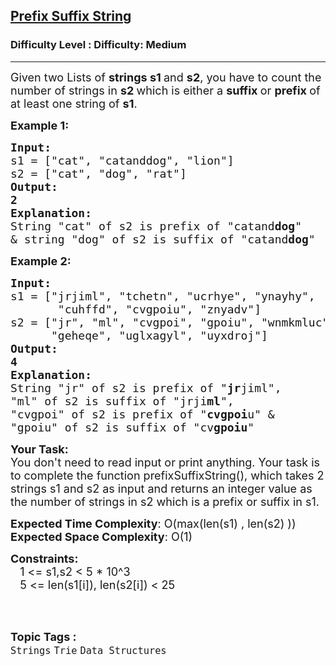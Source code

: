 <h2><a href="https://www.geeksforgeeks.org/problems/prefix-suffix-string--170647/1?page=7&difficulty=Medium&status=unsolved&sortBy=submissions">Prefix Suffix String</a></h2><h3>Difficulty Level : Difficulty: Medium</h3><hr><div class="problems_problem_content__Xm_eO"><p><span style="font-size:18px">Given two Lists of <strong>strings s1 </strong>and <strong>s2</strong>, you have to count the number&nbsp;of strings in <strong>s2 </strong>which is either a <strong>suffix </strong>or <strong>prefix </strong>of at least one string of <strong>s1</strong>.</span></p>

<p><strong><span style="font-size:18px">Example 1:</span></strong></p>

<pre><span style="font-size:18px"><strong>Input:</strong></span>
<span style="font-size:18px">s1 = ["cat", "catanddog", "lion"]
s2 = ["cat", "dog", "rat"]</span>
<span style="font-size:18px"><strong>Output: 
2</strong></span>
<span style="font-size:18px"><strong>Explanation:</strong> 
String "cat" of s2 is prefix of "catand<strong>dog</strong>"
&amp; string "dog" of s2 is suffix of "catand<strong>dog</strong>" </span>
</pre>

<p><strong><span style="font-size:18px">Example 2:</span></strong></p>

<pre><span style="font-size:18px"><strong>Input:</strong></span> 
<span style="font-size:18px">s1 = ["jrjiml", "tchetn", "ucrhye", "ynayhy", 
&nbsp;      "cuhffd", "cvgpoiu", "znyadv"]
s2 = ["jr", "ml", "cvgpoi", "gpoiu", "wnmkmluc", 
&nbsp;     "geheqe", "uglxagyl", "uyxdroj"]</span> 
<span style="font-size:18px"><strong>Output: 
4
Explanation:</strong> 
String "jr" of s2 is prefix of "<strong>jr</strong>jiml", 
"ml" of s2 is suffix of "jrji<strong>ml</strong>", 
"cvgpoi" of s2 is prefix of "<strong>cvgpoi</strong>u" &amp;
"gpoiu" of s2 is suffix of "cv<strong>gpoiu</strong>"</span><strong>
</strong></pre>

<p><span style="font-size:18px"><strong>Your Task:</strong></span><br>
<span style="font-size:18px">You don't need to read input or print anything. Your task is to complete the function prefixSuffixString(), which takes 2 strings s1 and s2&nbsp;as input and returns an integer value as the number of strings in s2 which is a prefix or suffix in s1.</span></p>

<p><span style="font-size:18px"><strong>Expected Time Complexity</strong>: O(max(len(s1) , len(s2) ))<br>
<strong>Expected Space Complexity</strong>: O(1)</span></p>

<p><span style="font-size:18px"><strong>Constraints:</strong><br>
&nbsp;&nbsp;&nbsp;1 &lt;= s1,s2&nbsp;&lt; 5&nbsp;* 10^3<br>
&nbsp; &nbsp;5 &lt;= len(s1[i]), len(s2[i]) &lt; 25</span><br>
&nbsp;</p>
</div><br><p><span style=font-size:18px><strong>Topic Tags : </strong><br><code>Strings</code>&nbsp;<code>Trie</code>&nbsp;<code>Data Structures</code>&nbsp;
